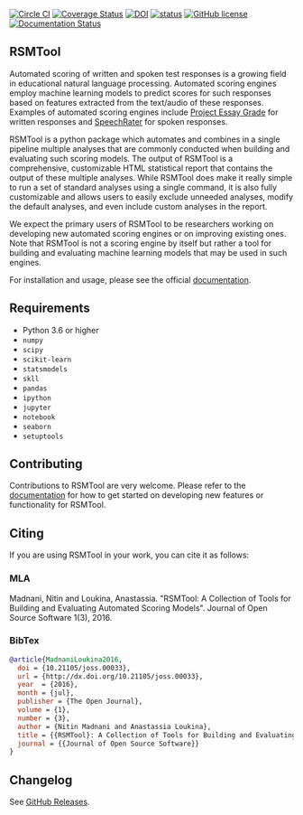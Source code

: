 [![Circle CI](https://circleci.com/gh/EducationalTestingService/rsmtool/tree/master.svg?style=shield)](https://circleci.com/gh/EducationalTestingService/rsmtool/tree/master)
[![Coverage Status](https://coveralls.io/repos/github/EducationalTestingService/rsmtool/badge.svg?branch=master)](https://coveralls.io/github/EducationalTestingService/rsmtool?branch=master)
[![DOI](https://zenodo.org/badge/doi/10.5281/zenodo.58851.svg)](http://dx.doi.org/10.5281/zenodo.58851)
[![status](http://joss.theoj.org/papers/fbc649c17d45074d92ac21084aaa6209/status.svg)](http://joss.theoj.org/papers/fbc649c17d45074d92ac21084aaa6209)
[![GitHub license](https://img.shields.io/badge/license-Apache%202-blue.svg)](https://raw.githubusercontent.com/EducationalTestingService/rsmtool/master/LICENSE)
[![Documentation Status](https://readthedocs.org/projects/rsmtool/badge/?version=latest)](http://rsmtool.readthedocs.io/en/latest/?badge=latest)

## RSMTool

Automated scoring of written and spoken test responses is a growing field in educational natural language processing. Automated scoring engines employ machine learning models to predict scores for such responses based on features extracted from the text/audio of these responses. Examples of automated scoring engines include [Project Essay Grade](http://pegwriting.com/about) for written responses and [SpeechRater](https://www.ets.org/research/topics/as_nlp/speech/) for spoken responses.

RSMTool is a python package which automates and combines in a single pipeline multiple analyses that are commonly conducted when building and evaluating such scoring models.  The output of RSMTool is a comprehensive, customizable HTML statistical report that contains the output of these multiple analyses. While RSMTool does make it really simple to run a set of standard analyses using a single command, it is also fully customizable and allows users to easily exclude unneeded analyses, modify the default analyses, and even include custom analyses in the report.

We expect the primary users of RSMTool to be researchers working on developing new automated scoring engines or on improving existing ones. Note that RSMTool is not a scoring engine by itself but rather a tool for building and evaluating machine learning models that may be used in such engines. 

For installation and usage, please see the official [documentation](http://rsmtool.readthedocs.io). 

## Requirements

- Python 3.6 or higher
- `numpy`
- `scipy`
- `scikit-learn`
- `statsmodels`
- `skll`
- `pandas`
- `ipython`
- `jupyter`
- `notebook`
- `seaborn`
- `setuptools`

## Contributing
Contributions to RSMTool are very welcome. Please refer to the [documentation](http://rsmtool.readthedocs.io/en/latest/contributing.html) for how to get started on developing new features or functionality for RSMTool.

## Citing
If you are using RSMTool in your work, you can cite it as follows:

### MLA
Madnani, Nitin and Loukina, Anastassia. "RSMTool: A Collection of Tools for Building and Evaluating Automated Scoring Models". Journal of Open Source Software 1(3), 2016.

### BibTex

```bib
@article{MadnaniLoukina2016,
  doi = {10.21105/joss.00033},
  url = {http://dx.doi.org/10.21105/joss.00033},
  year  = {2016},
  month = {jul},
  publisher = {The Open Journal},
  volume = {1},
  number = {3},
  author = {Nitin Madnani and Anastassia Loukina},
  title = {{RSMTool}: A Collection of Tools for Building and Evaluating Automated Scoring Models},
  journal = {{Journal of Open Source Software}}
}
```

## Changelog
See [GitHub Releases](https://github.com/EducationalTestingService/rsmtool/releases).
